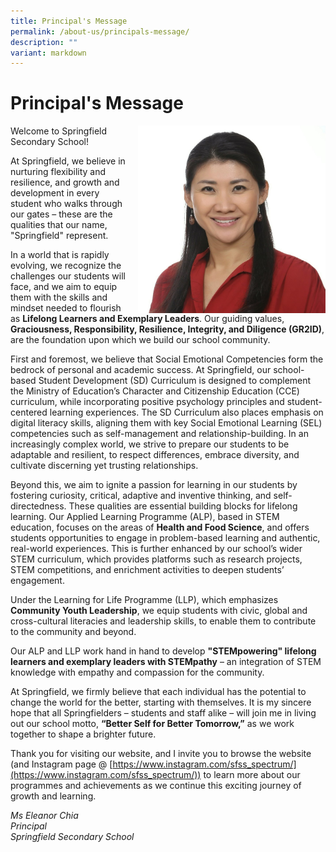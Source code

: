 ```yaml
---
title: Principal's Message
permalink: /about-us/principals-message/
description: ""
variant: markdown
---
```

# **Principal's Message**
<img src="/images/principal_mschia.jpg" style="width:300px;height:300px;margin-left:15px;" align="right">

Welcome to Springfield Secondary School!

At Springfield, we believe in nurturing flexibility and resilience, and growth and development in every student who walks through our gates – these are the qualities that our name, "Springfield" represent. 

In a world that is rapidly evolving, we recognize the challenges our students will face, and we aim to equip them with the skills and mindset needed to flourish as <b>Lifelong Learners and Exemplary Leaders</b>. Our guiding values, <b>Graciousness, Responsibility, Resilience, Integrity, and Diligence (GR2ID)</b>, are the foundation upon which we build our school community.

First and foremost, we believe that Social Emotional Competencies form the bedrock of personal and academic success. At Springfield, our school-based Student Development (SD) Curriculum is designed to complement the Ministry of Education’s Character and Citizenship Education (CCE) curriculum, while incorporating positive psychology principles and student-centered learning experiences. The SD Curriculum also places emphasis on digital literacy skills, aligning them with key Social Emotional Learning (SEL) competencies such as self-management and relationship-building. In an increasingly complex world, we strive to prepare our students to be adaptable and resilient, to respect differences, embrace diversity, and cultivate discerning yet trusting relationships.

Beyond this, we aim to ignite a passion for learning in our students by fostering curiosity, critical, adaptive and inventive thinking, and self-directedness. These qualities are essential building blocks for lifelong learning. Our Applied Learning Programme (ALP), based in STEM education, focuses on the areas of <b>Health and Food Science</b>, and offers students opportunities to engage in problem-based learning and authentic, real-world experiences. This is further enhanced by our school’s wider STEM curriculum, which provides platforms such as research projects, STEM competitions, and enrichment activities to deepen students’ engagement.

Under the Learning for Life Programme (LLP), which emphasizes <b>Community Youth Leadership</b>, we equip students with civic, global and cross-cultural literacies and leadership skills, to enable them to contribute to the community and beyond.  

Our ALP and LLP work hand in hand to develop <b>"STEMpowering" lifelong learners and exemplary leaders with STEMpathy</b> – an integration of STEM knowledge with empathy and compassion for the community.

At Springfield, we firmly believe that each individual has the potential to change the world for the better, starting with themselves. It is my sincere hope that all Springfielders – students and staff alike – will join me in living out our school motto, <b>“Better Self for Better Tomorrow,”</b> as we work together to shape a brighter future.

Thank you for visiting our website, and I invite you to browse the website (and Instagram page @ [https://www.instagram.com/sfss_spectrum/](https://www.instagram.com/sfss_spectrum/)) to learn more about our programmes and achievements as we continue this exciting journey of growth and learning.

_Ms Eleanor Chia_&nbsp;   
_Principal_&nbsp;   
_Springfield Secondary School_